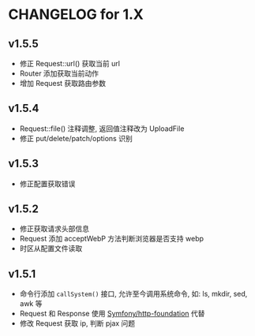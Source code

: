 # CHANGELOG for 1.X

## v1.5.5
- 修正 Request::url() 获取当前 url
- Router 添加获取当前动作
- 增加 Request 获取路由参数

## v1.5.4
- Request::file() 注释调整, 返回值注释改为 UploadFile
- 修正 put/delete/patch/options 识别

## v1.5.3
- 修正配置获取错误

## v1.5.2
- 修正获取请求头部信息
- Request 添加 acceptWebP 方法判断浏览器是否支持 webp
- 时区从配置文件读取

## v1.5.1

- 命令行添加 `callSystem()` 接口, 允许至今调用系统命令, 如: ls, mkdir, sed, awk 等
- Request 和 Response 使用 [Symfony/http-foundation](https://github.com/symfony/http-foundation) 代替
- 修改 Request 获取 ip, 判断 pjax 问题
